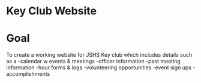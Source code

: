 # Key Club Website

# Goal
To create a working website for JSHS Key club which includes details such as a 
-calendar w events & meetings
-officer information
-past meeting information
-hour forms & logs
-volunteering opportunities
-event sign ups
-accomplishments

